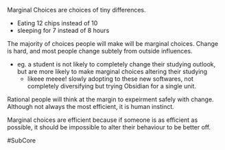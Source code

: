 Marginal Choices are choices of tiny differences. 

- Eating 12 chips instead of 10
- sleeping for 7 instead of 8 hours

The majority of choices people will make will be marginal choices. Change is hard, and most people change subtely from outside influences.
- eg. a student is not likely to completely change their studying outlook, but are more likely to make marginal choices altering their studying
	- likeee meeee! slowly adopting to these new softwares, not completely diversifying but trying Obsidian for a single unit.

Rational people will think at the margin to expeirment safely with change. Although not always the most efficient, it is human instinct.

Marginal choices are efficient because if someone is as efficient as possible, it should be impossible to alter their behaviour to be better off.

#SubCore